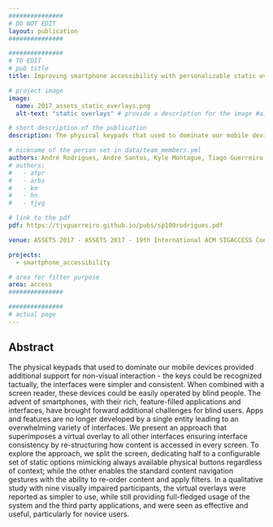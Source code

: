 ```yaml
---
###############
# DO NOT EDIT
layout: publication
###############

###############
# TO EDIT
# pub title
title: Improving smartphone accessibility with personalizable static overlays

# project image
image:
  name: 2017_assets_static_overlays.png
  alt-text: "static overlays" # provide a description for the image #a11y

# short description of the publication
description: The physical keypads that used to dominate our mobile devices provided additional support for non-visual interaction - the keys could be recognized tactually, the interfaces were simpler and consistent. When combined with a screen reader, these devices could be easily operated by blind people. The advent of smartphones, with their rich, feature-filled applications and interfaces, have brought forward additional challenges for blind users. Apps and features are no longer developed by a single entity leading to an overwhelming variety of interfaces. We present an approach that superimposes a virtual overlay to all other interfaces ensuring interface consistency by re-structuring how content is accessed in every screen. To explore the approach, we split the screen, dedicating half to a configurable set of static options mimicking always available physical buttons regardless of context; while the other enables the standard content navigation gestures with the ability to re-order content and apply filters. In a qualitative study with nine visually impaired participants, the virtual overlays were reported as simpler to use, while still providing full-fledged usage of the system and the third party applications, and were seen as effective and useful, particularly for novice users.

# nickname of the person set in data/team_members.yml
authors: André Rodrigues, André Santos, Kyle Montague, Tiago Guerreiro
# authors:
#   - afpr
#   - arbs
#   - km
#   - hn
#   - tjvg

# link to the pdf
pdf: https://tjvguerreiro.github.io/pubs/sp100rodrigues.pdf

venue: ASSETS 2017 - ASSETS 2017 - 19th International ACM SIGACCESS Conference on Computers and Accessibility. Baltimore, Maryland, USA, October, 2017

projects:
  - smartphone_accessibility

# area for filter purpose
area: access
###############

###############
# actual page
---
```


## Abstract
The physical keypads that used to dominate our mobile devices provided additional support for non-visual interaction - the keys could be recognized tactually, the interfaces were simpler and consistent. When combined with a screen reader, these devices could be easily operated by blind people. The advent of smartphones, with their rich, feature-filled applications and interfaces, have brought forward additional challenges for blind users. Apps and features are no longer developed by a single entity leading to an overwhelming variety of interfaces. We present an approach that superimposes a virtual overlay to all other interfaces ensuring interface consistency by re-structuring how content is accessed in every screen. To explore the approach, we split the screen, dedicating half to a configurable set of static options mimicking always available physical buttons regardless of context; while the other enables the standard content navigation gestures with the ability to re-order content and apply filters. In a qualitative study with nine visually impaired participants, the virtual overlays were reported as simpler to use, while still providing full-fledged usage of the system and the third party applications, and were seen as effective and useful, particularly for novice users.
